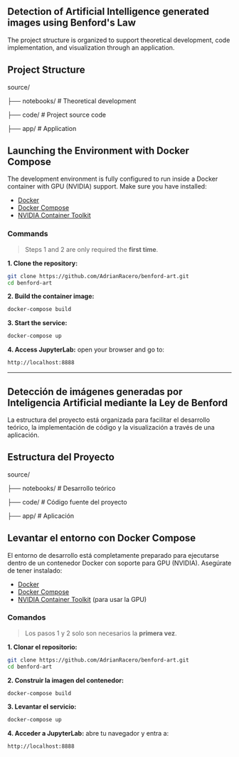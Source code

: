 ## Detection of Artificial Intelligence generated images using Benford's Law

The project structure is organized to support theoretical development, code implementation, and visualization through an application.

## Project Structure

source/

├── notebooks/   # Theoretical development

├── code/        # Project source code

├── app/         # Application

## Launching the Environment with Docker Compose

The development environment is fully configured to run inside a Docker container with GPU (NVIDIA) support. Make sure you have installed:

- [Docker](https://www.docker.com/)
- [Docker Compose](https://docs.docker.com/compose/)
- [NVIDIA Container Toolkit](https://docs.nvidia.com/datacenter/cloud-native/container-toolkit/install-guide.html)

### Commands

> Steps 1 and 2 are only required the **first time**.

**1. Clone the repository:**

```bash
git clone https://github.com/AdrianRacero/benford-art.git
cd benford-art
```

**2. Build the container image:**

```bash
docker-compose build
```

**3. Start the service:**

```bash
docker-compose up
```

**4. Access JupyterLab:** open your browser and go to:

```bash
http://localhost:8888
```

---

## Detección de imágenes generadas por Inteligencia Artificial mediante la Ley de Benford

La estructura del proyecto está organizada para facilitar el desarrollo teórico, la implementación de código y la visualización a través de una aplicación.

## Estructura del Proyecto

source/

├── notebooks/   # Desarrollo teórico 

├── code/        # Código fuente del proyecto

├── app/         # Aplicación 


## Levantar el entorno con Docker Compose

El entorno de desarrollo está completamente preparado para ejecutarse dentro de un contenedor Docker con soporte para GPU (NVIDIA). Asegúrate de tener instalado:

- [Docker](https://www.docker.com/)
- [Docker Compose](https://docs.docker.com/compose/)
- [NVIDIA Container Toolkit](https://docs.nvidia.com/datacenter/cloud-native/container-toolkit/install-guide.html) (para usar la GPU)

### Comandos

> Los pasos 1 y 2 solo son necesarios la **primera vez**.

**1. Clonar el repositorio:**

```bash
git clone https://github.com/AdrianRacero/benford-art.git
cd benford-art
```

**2. Construir la imagen del contenedor:**

```bash
docker-compose build
```

**3. Levantar el servicio:**

```bash
docker-compose up
```

**4. Acceder a JupyterLab:** abre tu navegador y entra a:

```bash
http://localhost:8888
```

